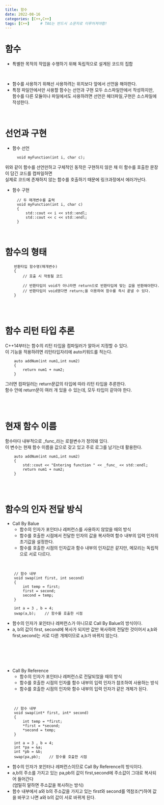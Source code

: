```yaml
---
title: 함수
date: 2022-08-16
categories: [C++,C++]
tags: [C++]		# TAG는 반드시 소문자로 이루어져야함!
---
```



함수
================
* 특별한 목적의 작업을 수행하기 위해 독립적으로 설계된 코드의 집합

<br>

* 함수를 사용하기 위해선 사용하려는 위치보다 앞에서 선언을 해야한다.<br>
* 특정 파일안에서만 사용할 함수는 선언과 구현 모두 소스파일안에서 작성하지만,<br>
함수를 다른 모듈이나 파일에서도 사용하려면 선언은 헤더파일,구현은 소스파일에 작성한다.<br>

<br>

선언과 구현
======================

* 함수 선언
  
        void myFunction(int i, char c);


위와 같이 함수를 선언만하고 구체적인 동작은 구현하지 않은 채 이 함수를 호출한 문장이 담긴 코드를 컴파일하면<br>
실제로 코드에 존재하지 않는 함수를 호출하기 때문에 링크과정에서 에러가난다.<br>


* 함수 구현

        // 두 매개변수를 출력
        void myFunction(int i, char c)
        {
            std::cout << i << std::endl;
            std::cout << c << std::endl;
        }


<br>

함수의 형태
=================================

        반환타입 함수명(매개변수)
        {
            // 호출 시 작동될 코드

            // 반환타입이 void가 아니라면 return으로 반환타입에 맞는 값을 반환해야한다.
            // 반환타입이 void였다면 return;을 이용하여 함수를 즉시 끝낼 수 있다.
        }

<br><br>

함수 리턴 타입 추론
====================
C++14부터는 함수의 리턴 타입을 컴파일러가 알아서 지정할 수 있다.<br>
이 기능을 적용하려면 리턴타입자리에 auto키워드를 적는다.

        auto addNum(int num1,int num2)
        {
            return num1 + num2;
        }

그러면 컴파일러는 return문값의 타입에 따라 리턴 타입을 추론한다.<br>
함수 안에 return문이 여러 개 있을 수 있는데, 모두 타입이 같아야 한다.<br>

<br><br>

현재 함수 이름
==============================
함수마다 내부적으로 _func_라는 로컬변수가 정의돼 있다.<br>
이 변수는 현재 함수 이름을 값으로 갖고 있고 주로 로그를 남기는데 활용한다.

        auto addNum(int num1,int num2)
        {
            std::cout << "Entering function " << _func_ << std::endl; 
            return num1 + num2;
        }


<br><br>

함수의 인자 전달 방식
================================
* Call By Balue
  * 함수의 인자가 포인터나 레퍼런스를 사용하지 않았을 때의 방식
  * 함수를 호출한 시점에서 전달한 인자의 값을 복사하여 함수 내부의 입력 인자의 초기값을 설정한다.
  * 함수를 호출한 시점의 인자값과 함수 내부의 인자값은 같지만, 메모리는 독립적으로 서로 다르다.

<br>

        // 함수 내부
        void swap(int first, int second)
        {
            int temp = first;
            first = second;
            second = temp;
        }

        int a = 3 , b = 4;
        swap(a,b);    // 함수를 호출한 시점


* 함수의 인자가 포인터나 레퍼런스가 아니므로 Call By Balue의 방식이다.
* a, b의 값이 first, second에 복사가 되지만 값만 복사하여 전달한 것이어서 a,b와 first,second는 서로 다른 개체이므로 a,b가 바뀌지 않는다.

<br><br><br><br>

* Call By Reference
  * 함수의 인자가 포인터나 레퍼런스로 전달되었을 때의 방식
  * 함수를 호출한 시점의 인자를 함수 내부의 입력 인자가 참조하여 사용하는 방식
  * 함수를 호출한 시점의 인자와 함수 내부의 입력 인자가 같은 개체가 된다.

<br>
        
        // 함수 내부
        void swap(int* first, int* second)
        {
            int temp = *first;
            *first = *second;
            *second = temp;
        }

        int a = 3 , b = 4;
        int *pa = &a;
        int *pb = &b;
        swap(pa,pb);    // 함수를 호출한 시점


* 함수의 인자가 포인터나 레퍼런스이므로 Call By Reference의 방식이다.
* a,b의 주소를 가지고 있는 pa,pb의 값이 first,second에 주소값이 그대로 복사되어 들어간다
  <br>(엄밀히 말하면 주소값을 복사하는 방식)
* 함수 내부에서 a와 b의 주소값을 가지고 있는 first와 second를 역참조(*)하여 값을 바꾸고 나면 a와 b의 값이 서로 바뀌게 된다.